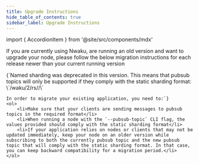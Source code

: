 ```yaml
---
title: Upgrade Instructions
hide_table_of_contents: true
sidebar_label: Upgrade Instructions
---
```


import { AccordionItem } from '@site/src/components/mdx'

If you are currently using Nwaku, are running an old version and want to upgrade your node, please follow the below migration instructions for each release newer than your current running version

<AccordionItem title="v0.31.0">
    {`Named sharding was deprecated in this version. This means that pubsub topics will only be supported if they comply with the static sharding format: \`/waku/2/rs/<CLUSTER_ID>/<SHARD_ID>\`

    In order to migrate your existing application, you need to:`}
    <ol>
        <li>Make sure that your clients are sending messages to pubsub topics in the required format</li>
        <li>When running a node with the `--pubsub-topic` CLI flag, the values provided should comply with the static sharding format</li>
        <li>If your application relies on nodes or clients that may not be updated immediately, keep your node on an older version while subscribing to both the currently pubsub topic and the new pubsub topic that will comply with the static sharding format. In that case, you can keep backward compatibility for a migration period.</li>
    </ol>
</AccordionItem>